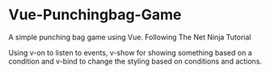 # Vue-Punchingbag-Game

A simple punching bag game using Vue. Following The Net Ninja Tutorial

Using v-on to listen to events, v-show for showing something based on a condition and v-bind to change the styling based on conditions and actions. 

